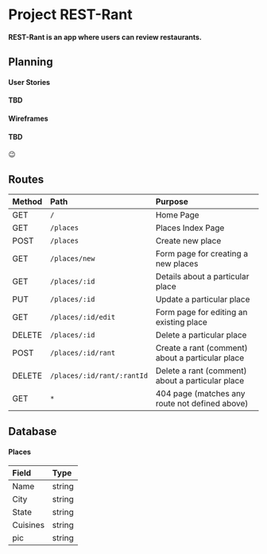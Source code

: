 # Project REST-Rant
#### REST-Rant is an app where users can review restaurants.

## Planning
#### User Stories
#### TBD
#### Wireframes
#### TBD
😉


## Routes

| Method | Path                       | Purpose                                          |
| :----- | :------------------------- | :----------------------------------------------- |
| GET    | `/`                        | Home Page                                        |
| GET    | `/places`                  | Places Index Page                                |
| POST   | `/places`                  | Create new place                                 |
| GET    | `/places/new`              | Form page for creating a new places              |
| GET    | `/places/:id`              | Details about a particular place                 |
| PUT    | `/places/:id`              | Update a particular place                        |
| GET    | `/places/:id/edit`         | Form page for editing an existing place          |
| DELETE | `/places/:id`              | Delete a particular place                        |
| POST   | `/places/:id/rant`         | Create a rant (comment) about a particular place |
| DELETE | `/places/:id/rant/:rantId` | Delete a rant (comment) about a particular place |
| GET    | `*`                        | 404 page (matches any route not defined above)   |

## Database
#### Places

| Field    | Type   |
| :------- | :----- |
| Name     | string |
| City     | string |
| State    | string |
| Cuisines | string |
| pic      | string |
